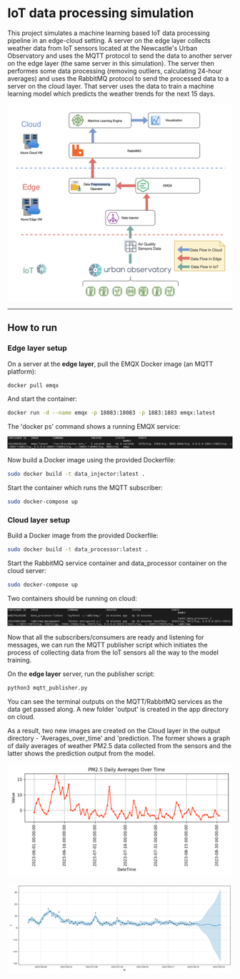 # IoT data processing simulation

This project simulates a machine learning based IoT data processing pipeline in an edge-cloud setting. A server on the edge layer collects weather data from IoT sensors located at the Newcastle's Urban Observatory and uses the MQTT protocol to send the data to another server on the edge layer (the same server in this simulation). The server then performes some data processing (removing outliers, calculating 24-hour averages) and uses the RabbitMQ protocol to send the processed data to a server on the cloud layer. That server uses the data to train a machine learning model which predicts the weather trends for the next 15 days.

![Data flow pipeline](./assets/data_flow_pipeline.png)

---

## How to run

### Edge layer setup

On a server at the **edge layer**, pull the EMQX Docker image (an MQTT platform):
```bash
docker pull emqx
```

And start the container:
```bash
docker run -d --name emqx -p 18083:18083 -p 1883:1883 emqx:latest
```

The 'docker ps' command shows a running EMQX service:

![Running EMQX container](./assets/running_emqx_container.png)

Now build a Docker image using the provided Dockerfile:
```bash
sudo docker build -t data_injector:latest . 
```

Start the container which runs the MQTT subscriber:
```bash
sudo docker-compose up
```

### Cloud layer setup

Build a Docker image from the provided Dockerfile:
```bash
sudo docker build -t data_processor:latest .
```

Start the RabbitMQ service container and data_processor container on the cloud server:
```bash
sudo docker-compose up
```

Two containers should be running on cloud:

![Cloud containers](./assets/cloud_containers.png)

Now that all the subscribers/consumers are ready and listening for messages, we can run the MQTT publisher script which initiates the process of collecting data from the IoT sensors all the way to the model training.

On the **edge layer** server, run the publisher script:
```bash
python3 mqtt_publisher.py
```

You can see the terminal outputs on the MQTT/RabbitMQ services as the data get passed along. A new folder 'output' is created in the app directory on cloud.

As a result, two new images are created on the Cloud layer in the output directory - 'Averages_over_time' and 'prediction. The former shows a graph of daily averages of weather PM2.5 data collected from the sensors and the latter shows the prediction output from the model.

![Averages over time](./assets/Averages_over_time.png)

![Predictions](./assets/prediction.png)

